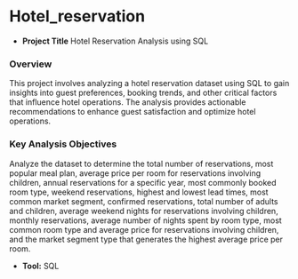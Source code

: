 # Hotel_reservation
- **Project Title** Hotel Reservation Analysis using SQL
### Overview
This project involves analyzing a hotel reservation dataset using SQL to gain insights into guest preferences, booking trends, and other critical factors that influence hotel operations. The analysis provides actionable recommendations to enhance guest satisfaction and optimize hotel operations.

### Key Analysis Objectives
Analyze the dataset to determine the total number of reservations, most popular meal plan, average price per room for reservations involving children, annual reservations for a specific year, most commonly booked room type, weekend reservations, highest and lowest lead times, most common market segment, confirmed reservations, total number of adults and children, average weekend nights for reservations involving children, monthly reservations, average number of nights spent by room type, most common room type and average price for reservations involving children, and the market segment type that generates the highest average price per room.

- **Tool:** SQL
